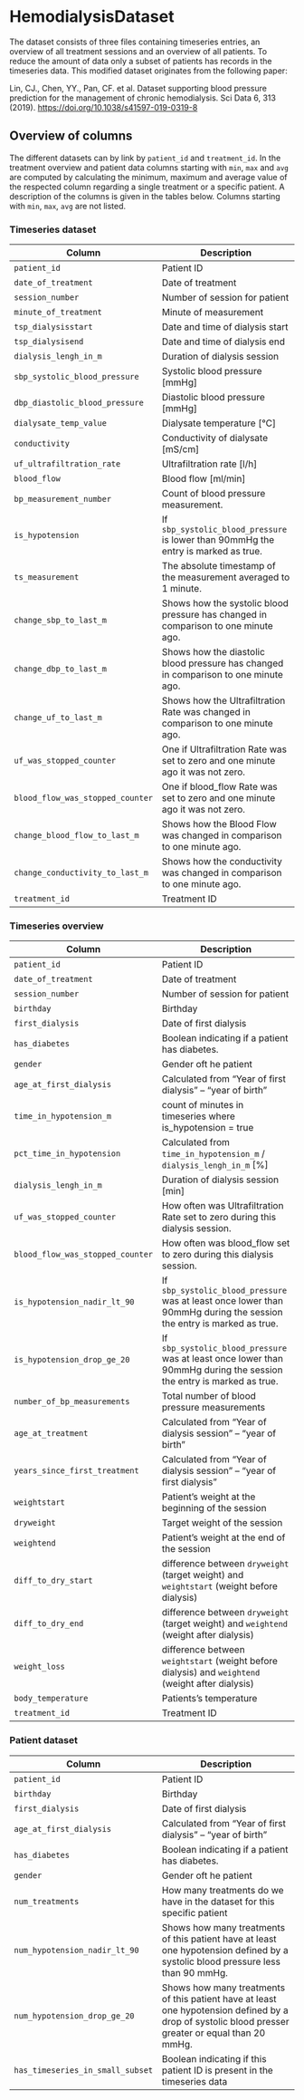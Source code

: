 # HemodialysisDataset

The dataset consists of three files containing timeseries entries, an overview of all treatment sessions and an overview of all patients. To reduce the amount of data only a subset of patients has records in the timeseries data. This modified dataset originates from the following paper:

Lin, CJ., Chen, YY., Pan, CF. et al. Dataset supporting blood pressure prediction for the management of chronic hemodialysis. Sci Data 6, 313 (2019). https://doi.org/10.1038/s41597-019-0319-8                                                                                                                                                                                                                                                        

## Overview of columns
The different datasets can by link by `patient_id` and  `treatment_id`. In the treatment overview and patient data columns starting with `min`, `max` and `avg` are computed by calculating the minimum, maximum and average value of the respected column regarding a single treatment or a specific patient. A description of the columns is given in the tables below. Columns starting with `min`, `max`, `avg` are not listed.

### Timeseries dataset
| Column  | Description |
| ------- | ----------- |
| `patient_id`                      | Patient ID |
| `date_of_treatment`               |	Date of treatment |
| `session_number`                  |	Number of session for patient |
| `minute_of_treatment`	            | Minute of measurement |
| `tsp_dialysisstart`	              | Date and time of dialysis start |
| `tsp_dialysisend`	                | Date and time of dialysis end |
| `dialysis_lengh_in_m`             |	Duration of dialysis session |
| `sbp_systolic_blood_pressure`     |	Systolic blood pressure [mmHg] |
| `dbp_diastolic_blood_pressure`    |	Diastolic blood pressure [mmHg] |
| `dialysate_temp_value`            |	Dialysate temperature [°C] |
| `conductivity`                    |	Conductivity of dialysate [mS/cm] |
| `uf_ultrafiltration_rate`         |	Ultrafiltration rate [l/h] |
| `blood_flow`                      |	Blood flow [ml/min] |
| `bp_measurement_number`	          | Count of blood pressure measurement. |
| `is_hypotension`                  |	If `sbp_systolic_blood_pressure` is lower than 90mmHg the entry is marked as true. |
| `ts_measurement`                  |	The absolute timestamp of the measurement averaged to 1 minute. |
| `change_sbp_to_last_m`	          | Shows how the systolic blood pressure has changed in comparison to one minute ago. |
| `change_dbp_to_last_m`	          | Shows how the diastolic blood pressure has changed in comparison to one minute ago. |
| `change_uf_to_last_m`	            | Shows how the Ultrafiltration Rate was changed in comparison to one minute ago. |
| `uf_was_stopped_counter`	        | One if Ultrafiltration Rate was set to zero and one minute ago it was not zero. |
| `blood_flow_was_stopped_counter`	| One if blood_flow Rate was set to zero and one minute ago it was not zero. |
| `change_blood_flow_to_last_m`	    | Shows how the Blood Flow was changed in comparison to one minute ago. |
| `change_conductivity_to_last_m`	  | Shows how the conductivity was changed in comparison to one minute ago. |
| `treatment_id`	                  | Treatment ID |

### Timeseries overview
| Column  | Description |
| ------- | ----------- |
| `patient_id`                      |	Patient ID |
| `date_of_treatment`	              | Date of treatment |
| `session_number`	                | Number of session for patient |
| `birthday`	                      | Birthday |
| `first_dialysis`	                | Date of first dialysis |
| `has_diabetes`	                  | Boolean indicating if a patient has diabetes. |
| `gender`	                        | Gender oft he patient |
| `age_at_first_dialysis`	          | Calculated from “Year of first dialysis” – “year of birth” |
| `time_in_hypotension_m`	          | count of minutes in timeseries where is_hypotension = true |
| `pct_time_in_hypotension`	        | Calculated from `time_in_hypotension_m` / `dialysis_lengh_in_m` [%] |
| `dialysis_lengh_in_m`	            | Duration of dialysis session [min] |
| `uf_was_stopped_counter`	        | How often was Ultrafiltration Rate set to zero during this dialysis session. |
| `blood_flow_was_stopped_counter`  |	How often was blood_flow set to zero during this dialysis session. |
| `is_hypotension_nadir_lt_90`      |	If `sbp_systolic_blood_pressure` was at least once lower than 90mmHg during the session the entry is marked as true. |
| `is_hypotension_drop_ge_20`	      | If `sbp_systolic_blood_pressure` was at least once lower than 90mmHg during the session the entry is marked as true. |
| `number_of_bp_measurements`	      | Total number of blood pressure measurements |
| `age_at_treatment`	              | Calculated from “Year of dialysis session” – “year of birth” |
| `years_since_first_treatment`	    | Calculated from “Year of dialysis session” – “year of first dialysis” |
| `weightstart`	                    | Patient’s weight at the beginning of the session |
| `dryweight`	                      | Target weight of the session |
| `weightend`                       |	Patient’s weight at the end of the session |
| `diff_to_dry_start`	              | difference between `dryweight` (target weight) and `weightstart` (weight before dialysis) |
| `diff_to_dry_end`	                | difference between `dryweight` (target weight) and `weightend` (weight after dialysis) |
| `weight_loss`	                    | difference between `weightstart` (weight before dialysis) and `weightend` (weight after dialysis) |
| `body_temperature`	              | Patients’s temperature |
| `treatment_id`	                  | Treatment ID |

### Patient dataset
| Column  | Description |
| ------- | ----------- |
| `patient_id`	                    | Patient ID |
| `birthday`	                     	| Birthday |
| `first_dialysis`	                | Date of first dialysis |
| `age_at_first_dialysis`           	| Calculated from “Year of first dialysis” – “year of birth” |
| `has_diabetes`	                  	| Boolean indicating if a patient has diabetes. |
| `gender`	                        | Gender oft he patient |
| `num_treatments`	                | How many treatments do we have in the dataset for this specific patient |
| `num_hypotension_nadir_lt_90`     	|	Shows how many treatments of this patient have at least one hypotension defined by a systolic blood pressure less than 90 mmHg. |
| `num_hypotension_drop_ge_20`	    | Shows how many treatments of this patient have at least one hypotension defined by a drop of systolic blood presser greater or equal than 20 mmHg. |
| `has_timeseries_in_small_subset`  | Boolean indicating if this patient ID is present in the timeseries data |
